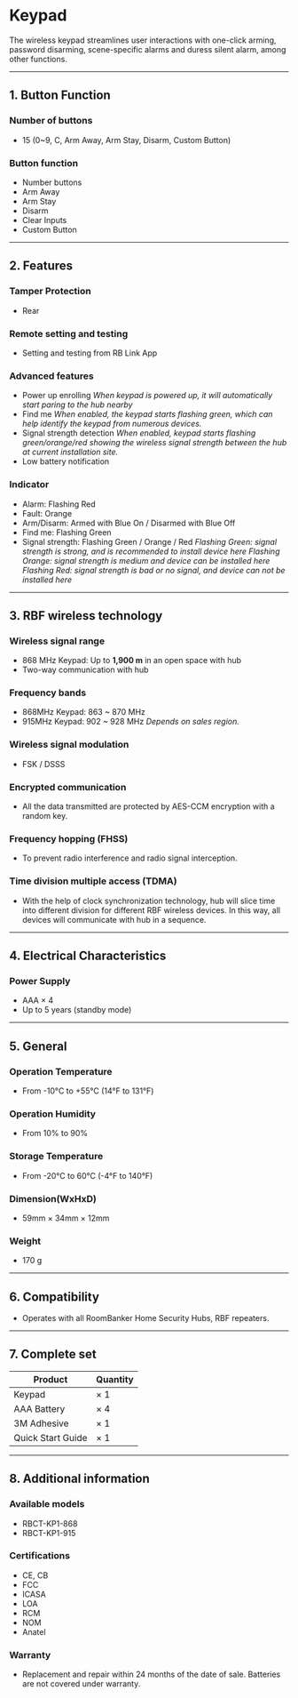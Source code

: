 # Keypad

The wireless keypad streamlines user interactions with one-click arming, password disarming, scene-specific alarms and duress silent alarm, among other functions.



------

## 1. Button Function

### Number of buttons

* 15 (0~9, C, Arm Away, Arm Stay, Disarm, Custom Button)

### Button function

* Number buttons
* Arm Away
* Arm Stay
* Disarm
* Clear Inputs
* Custom Button

------

## 2. Features

### Tamper Protection

* Rear

### Remote setting and testing

* Setting and testing from RB Link App

### Advanced features

* Power up enrolling
  *When keypad is powered up, it will automatically start paring to the hub nearby*
* Find me
  *When enabled, the keypad starts flashing green, which can help identify the keypad from numerous devices.*
* Signal strength detection
  *When enabled, keypad starts flashing green/orange/red showing the wireless signal strength between the hub at current installation site.* 
* Low battery notification

### Indicator

* Alarm: Flashing Red
* Fault: Orange
* Arm/Disarm: Armed with Blue On / Disarmed with Blue Off
* Find me: Flashing Green
* Signal strength: Flashing Green / Orange / Red
  *Flashing Green: signal strength is strong, and is recommended to install device here*
  *Flashing Orange: signal strength is medium and device can be installed here*
  *Flashing Red: signal strength is bad or no signal, and device can not be installed here*

------

## 3. RBF wireless technology

### Wireless signal range

* 868 MHz Keypad: Up to **1,900 m** in an open space with hub
* Two-way communication with hub

### Frequency bands

* 868MHz Keypad: 863 ~ 870 MHz
* 915MHz Keypad: 902 ~ 928 MHz
  *Depends on sales region.*

### Wireless signal modulation

* FSK / DSSS

### Encrypted communication

* All the data transmitted are protected by AES-CCM encryption with a random key.

### Frequency hopping (FHSS)

* To prevent radio interference and radio signal interception.

### Time division multiple access (TDMA)

* With the help of clock synchronization technology, hub will slice time into different division for different RBF wireless devices. In this way, all devices will communicate with hub in a sequence.

------

## 4. Electrical Characteristics

### Power Supply

* AAA × 4
* Up to 5 years (standby mode)

------

## 5. General

### Operation Temperature

* From -10°С to +55°С (14°F to 131°F)

### Operation Humidity

* From 10% to 90%

### Storage Temperature

* From -20°C to 60°C (-4°F to 140°F)

### Dimension(WxHxD)

* 59mm × 34mm × 12mm

### Weight

* 170 g

------

## 6. Compatibility

* Operates with all RoomBanker Home Security Hubs,  RBF repeaters.

------

## 7. Complete set

| Product           | Quantity |
| ----------------- | -------- |
| Keypad            | × 1      |
| AAA Battery       | × 4      |
| 3M Adhesive       | × 1      |
| Quick Start Guide | × 1      |



------

## 8. Additional information

### Available models

* RBCT-KP1-868
* RBCT-KP1-915

### Certifications

* CE, CB
* FCC
* ICASA
* LOA
* RCM
* NOM
* Anatel

### Warranty

* Replacement and repair within 24 months of the date of sale. Batteries are not covered under warranty.
